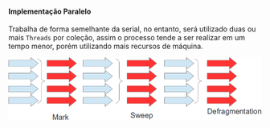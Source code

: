 #### Implementação Paralelo



Trabalha de forma semelhante da serial, no entanto, será utilizado duas ou mais `Threads` por coleção, assim o processo tende a ser realizar em um tempo menor, porém utilizando mais recursos de máquina.

![Implementação Paralelo](imagens/chapter_6_4.png)